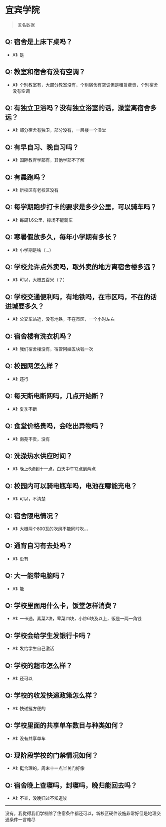 # 宜宾学院
> 匿名数据
## Q: 宿舍是上床下桌吗？
- A1: 是
## Q: 教室和宿舍有没有空调？
- A1: 个别教室有，大部分教室没有，个别宿舍有空调但是租赁费贵，个别宿舍没有空调
## Q: 有独立卫浴吗？没有独立浴室的话，澡堂离宿舍多远？
- A1: 部分宿舍有独卫，部分没有，一层楼一个澡堂
## Q: 有早自习、晚自习吗？
- A1: 国际教育学部有，其他学部不了解
## Q: 有晨跑吗？
- A1: 新校区有老校区没有
## Q: 每学期跑步打卡的要求是多少公里，可以骑车吗？
- A1: 每周1.6公里，操场不能骑车
## Q: 寒暑假放多久，每年小学期有多长？
- A1: 小学期是啥（…）
## Q: 学校允许点外卖吗，取外卖的地方离宿舍楼多远？
- A1: 可以，大概五百米（？）
## Q: 学校交通便利吗，有地铁吗，在市区吗，不在的话进城要多久？
- A1: 公交车站近，没有地铁，不在市区，一个小时左右
## Q: 宿舍楼有洗衣机吗？
- A1: 我们宿舍楼没有，宿管阿姨五块钱一次
## Q: 校园网怎么样？
- A1: 还行
## Q: 每天断电断网吗，几点开始断？
- A1: 夏季不断
## Q: 食堂价格贵吗，会吃出异物吗？
- A1: 南苑不贵，没有
## Q: 洗澡热水供应时间？
- A1: 晚上6点到十一点，白天中午12点到两点
## Q: 校园内可以骑电瓶车吗，电池在哪能充电？
- A1: 可以，不清楚
## Q: 宿舍限电情况？
- A1: 大概两个800瓦的吹风不能同时吹，，
## Q: 通宵自习有去处吗？
- A1: 没有
## Q: 大一能带电脑吗？
- A1: 能
## Q: 学校里面用什么卡，饭堂怎样消费？
- A1: 一卡通，素菜2块，荤菜四块，小炒6块及以上，饭是一两一角钱
## Q: 学校会给学生发银行卡吗？
- A1: 发给学生自己激活
## Q: 学校的超市怎么样？
- A1: 还可以
## Q: 学校的收发快递政策怎么样？
- A1: 快递挺方便的
## Q: 学校里面的共享单车数目与种类如何？
- A1: 没有共享单车
## Q: 现阶段学校的门禁情况如何？
- A1: 挺合理的，周末十一点半关门好像
## Q: 宿舍晚上查寝吗，封寝吗，晚归能回去吗？
- A1: 不查，没晚归过不知道诶
***
没有，我觉得我们学校除了住宿条件都还可以，新校区硬件设施非常好但是地理交通条件一言难尽